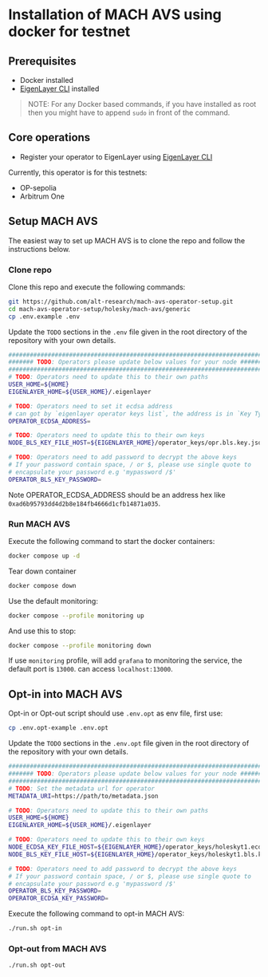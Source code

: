 # Installation of MACH AVS using docker for testnet

## Prerequisites

* Docker installed
* [EigenLayer CLI](https://github.com/Layr-Labs/eigenlayer-cli) installed

> NOTE: For any Docker based commands, if you have installed as root then you might have to append `sudo` in front of the command.

## Core operations

* Register your operator to EigenLayer using [EigenLayer CLI](https://github.com/Layr-Labs/eigenlayer-cli/blob/master/README.md)

Currently, this operator is for this testnets:

- OP-sepolia
- Arbitrum One

## Setup MACH AVS

The easiest way to set up MACH AVS is to clone the repo and follow the instructions below.

### Clone repo

Clone this repo and execute the following commands:

```bash
git https://github.com/alt-research/mach-avs-operator-setup.git
cd mach-avs-operator-setup/holesky/mach-avs/generic
cp .env.example .env
```

Update the `TODO` sections in the `.env` file given in the root directory of the repository with your own details.

```bash
###############################################################################
####### TODO: Operators please update below values for your node ##############
###############################################################################
# TODO: Operators need to update this to their own paths
USER_HOME=${HOME}
EIGENLAYER_HOME=${USER_HOME}/.eigenlayer

# TODO: Operators need to set it ecdsa address
# can got by `eigenlayer operator keys list`, the address is in `Key Type: ECDSA`
OPERATOR_ECDSA_ADDRESS=

# TODO: Operators need to update this to their own keys
NODE_BLS_KEY_FILE_HOST=${EIGENLAYER_HOME}/operator_keys/opr.bls.key.json

# TODO: Operators need to add password to decrypt the above keys
# If your password contain space, / or $, please use single quote to 
# encapsulate your password e.g 'mypassword /$'
OPERATOR_BLS_KEY_PASSWORD=
```

Note OPERATOR_ECDSA_ADDRESS should be an address hex like `0xad6b95793dd4d2b8e184fb4666d1cfb14871a035`.

### Run MACH AVS

Execute the following command to start the docker containers:

```bash
docker compose up -d
```

Tear down container

```bash
docker compose down
```

Use the default monitoring:

```bash
docker compose --profile monitoring up
```

And use this to stop:

```bash
docker compose --profile monitoring down
```

If use `monitoring` profile, will add `grafana` to monitoring the service, the default port is `13000`. can access `localhost:13000`.

## Opt-in into MACH AVS

Opt-in or Opt-out script should use `.env.opt` as env file, first use:

```bash
cp .env.opt-example .env.opt
```

Update the `TODO` sections in the `.env.opt` file given in the root directory of the repository with your own details.

```bash
###############################################################################
####### TODO: Operators please update below values for your node ##############
###############################################################################
# TODO: Set the metadata url for operator
METADATA_URI=https://path/to/metadata.json

# TODO: Operators need to update this to their own paths
USER_HOME=${HOME}
EIGENLAYER_HOME=${USER_HOME}/.eigenlayer

# TODO: Operators need to update this to their own keys
NODE_ECDSA_KEY_FILE_HOST=${EIGENLAYER_HOME}/operator_keys/holeskyt1.ecdsa.key.json
NODE_BLS_KEY_FILE_HOST=${EIGENLAYER_HOME}/operator_keys/holeskyt1.bls.key.json

# TODO: Operators need to add password to decrypt the above keys
# If your password contain space, / or $, please use single quote to 
# encapsulate your password e.g 'mypassword /$'
OPERATOR_BLS_KEY_PASSWORD=
OPERATOR_ECDSA_KEY_PASSWORD=
```

Execute the following command to opt-in MACH AVS:

```bash
./run.sh opt-in
```

### Opt-out from MACH AVS

```bash
./run.sh opt-out
```
